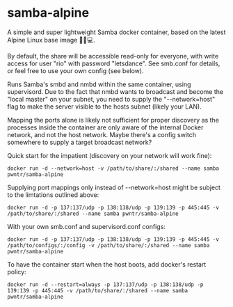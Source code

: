 # samba-alpine
A simple and super lightweight Samba docker container, based on the latest Alpine Linux base image 🐧🐋💻.

By default, the share will be accessible read-only for everyone, with write access for user "rio" with password "letsdance". See smb.conf for details, or feel free to use your own config (see below).

Runs Samba's smbd and nmbd within the same container, using supervisord. Due to the fact that nmbd wants to broadcast
and become the "local master" on your subnet, you need to supply the "--network=host" flag to make the server visible to the hosts subnet (likely your LAN).

Mapping the ports alone is likely not sufficient for proper discovery as the processes inside the container are only aware of the internal Docker network, and not the host network. Maybe there's a config switch somewhere to supply a target broadcast network?

Quick start for the impatient (discovery on your network will work fine):
```shell
docker run -d --network=host -v /path/to/share/:/shared --name samba pwntr/samba-alpine
```

Supplying port mappings only instead of --network=host might be subject to the limtations outlined above:
```shell
docker run -d -p 137:137/udp -p 138:138/udp -p 139:139 -p 445:445 -v /path/to/share/:/shared --name samba pwntr/samba-alpine
```

With your own smb.conf and supervisord.conf configs:
```shell
docker run -d -p 137:137/udp -p 138:138/udp -p 139:139 -p 445:445 -v /path/to/configs/:/config -v /path/to/share/:/shared --name samba pwntr/samba-alpine
```

To have the container start when the host boots, add docker's restart policy:
```shell
docker run -d --restart=always -p 137:137/udp -p 138:138/udp -p 139:139 -p 445:445 -v /path/to/share/:/shared --name samba pwntr/samba-alpine
```

